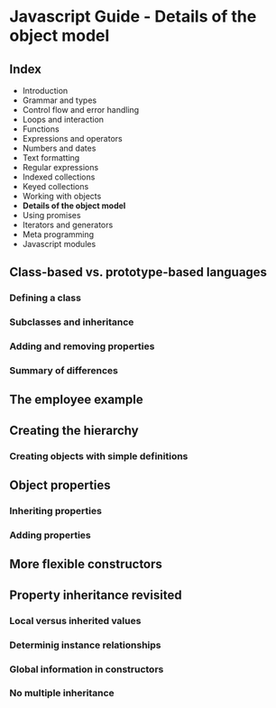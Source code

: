 # Javascript Guide - Details of the object model

## Index

- Introduction
- Grammar and types
- Control flow and error handling
- Loops and interaction
- Functions
- Expressions and operators
- Numbers and dates
- Text formatting
- Regular expressions
- Indexed collections
- Keyed collections
- Working with objects
- **Details of the object model**
- Using promises
- Iterators and generators
- Meta programming
- Javascript modules

## Class-based vs. prototype-based languages

### Defining a class

### Subclasses and inheritance

### Adding and removing properties

### Summary of differences

## The employee example

## Creating the hierarchy

### Creating objects with simple definitions

## Object properties

### Inheriting properties

### Adding properties

## More flexible constructors

## Property inheritance revisited

### Local versus inherited values

### Determinig instance relationships

### Global information in constructors

### No multiple inheritance